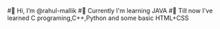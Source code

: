 #👋 Hi, I’m @rahul-mallik
#🌱 Currently I'm learning JAVA
#👀 Till now I've learned C programing,C++,Python and some basic HTML+CSS

